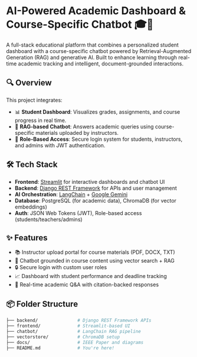 # AI-Powered Academic Dashboard & Course-Specific Chatbot 🎓🤖

A full-stack educational platform that combines a personalized student dashboard with a course-specific chatbot powered by Retrieval-Augmented Generation (RAG) and generative AI. Built to enhance learning through real-time academic tracking and intelligent, document-grounded interactions.

## 🔍 Overview

This project integrates:
- 📊 **Student Dashboard**: Visualizes grades, assignments, and course progress in real time.
- 💬 **RAG-based Chatbot**: Answers academic queries using course-specific materials uploaded by instructors.
- 🔐 **Role-Based Access**: Secure login system for students, instructors, and admins with JWT authentication.

## 🛠️ Tech Stack

- **Frontend**: [Streamlit](https://streamlit.io/) for interactive dashboards and chatbot UI
- **Backend**: [Django REST Framework](https://www.django-rest-framework.org/) for APIs and user management
- **AI Orchestration**: [LangChain](https://www.langchain.com/) + [Google Gemini](https://deepmind.google/technologies/gemini/)
- **Database**: PostgreSQL (for academic data), ChromaDB (for vector embeddings)
- **Auth**: JSON Web Tokens (JWT), Role-based access (students/teachers/admins)

## ✨ Features

- 📚 Instructor upload portal for course materials (PDF, DOCX, TXT)
- 🧠 Chatbot grounded in course content using vector search + RAG
- 🔒 Secure login with custom user roles
- 📈 Dashboard with student performance and deadline tracking
- 💬 Real-time academic Q&A with citation-backed responses

## 📦 Folder Structure

```bash
├── backend/               # Django REST Framework APIs
├── frontend/              # Streamlit-based UI
├── chatbot/               # LangChain RAG pipeline
├── vectorstore/           # ChromaDB setup
├── docs/                  # IEEE Paper and diagrams
├── README.md              # You're here!
